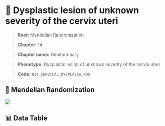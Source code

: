 # 🧪 Dysplastic lesion of unknown severity of the cervix uteri

> **Root:** Mendelian Randomization

> **Chapter:** 14  

> **Chapter name:** Genitourinary

> **Phenotype:** Dysplastic lesion of unknown severity of the cervix uteri  

> **Code:** `N14_CERVICAL_DYSPLASIA_NOS`

## 🧬 Mendelian Randomization  

<img src="/MR/Figures/Forward/N14_CERVICAL_DYSPLASIA_NOS.png"/>

## 📊 Data Table

<CsvTableMRF src="/MR_Data/Forward/N14_CERVICAL_DYSPLASIA_NOS.csv"/>
